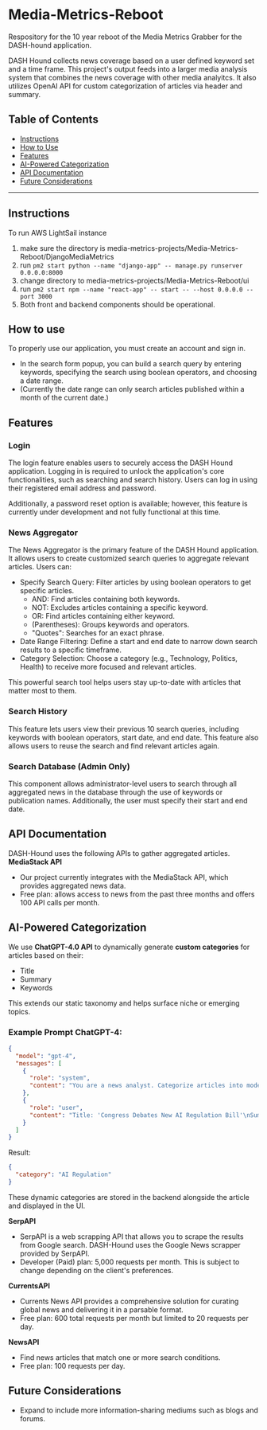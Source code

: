 # Media-Metrics-Reboot
Respository for the 10 year reboot of the Media Metrics Grabber for the DASH-hound application.

DASH Hound collects news coverage based on a user defined keyword set and a time frame. This project's output feeds into a larger media analysis system that combines the news coverage with other media analyitcs. It also utilizes OpenAI API for custom categorization of articles via header and summary. 

## Table of Contents
- [Instructions](#instructions)
- [How to Use](#how-to-use)
- [Features](#features)
- [AI-Powered Categorization](#ai-powered-categorization)
- [API Documentation](#api-documentation)
- [Future Considerations](#future-considerations)

---
## Instructions
To run AWS LightSail instance
1. make sure the directory is media-metrics-projects/Media-Metrics-Reboot/DjangoMediaMetrics 
2. run ```pm2 start python --name "django-app" -- manage.py runserver 0.0.0.0:8000 ```
3. change directory to media-metrics-projects/Media-Metrics-Reboot/ui
4. run ```pm2 start npm --name "react-app" -- start -- --host 0.0.0.0 --port 3000```
5. Both front and backend components should be operational.


## How to use
To properly use our application, you must create an account and sign in.
* In the search form popup, you can build a search query by entering keywords, specifying the search using boolean operators, and choosing a date range. 
* (Currently the date range can only search articles published within a month of the current date.)

## Features
### Login
The login feature enables users to securely access the DASH Hound application. Logging in is required to unlock the application's core functionalities, such as searching and search history. Users can log in using their registered email address and password.

Additionally, a password reset option is available; however, this feature is currently under development and not fully functional at this time.

### News Aggregator
The News Aggregator is the primary feature of the DASH Hound application. It allows users to create customized search queries to aggregate relevant articles. Users can:
* Specify Search Query: Filter articles by using boolean operators to get specific articles.
    - AND: Find articles containing both keywords.
    - NOT: Excludes articles containing a specific keyword.
    - OR: Find articles containing either keyword.
    - (Parentheses): Groups keywords and operators.
    - "Quotes": Searches for an exact phrase.
* Date Range Filtering: Define a start and end date to narrow down search results to a specific timeframe.
* Category Selection: Choose a category (e.g., Technology, Politics, Health) to receive more focused and relevant articles.     

This powerful search tool helps users stay up-to-date with articles that matter most to them.

### Search History
This feature lets users view their previous 10 search queries, including keywords with boolean operators, start date, and end date. This feature also allows users to reuse the search and find relevant articles again. 

### Search Database (Admin Only)
This component allows administrator-level users to search through all aggregated news in the database through the use of keywords or publication names. Additionally, the user must specify their start and end date.

## API Documentation
DASH-Hound uses the following APIs to gather aggregated articles.  
 **MediaStack API**
- Our project currently integrates with the MediaStack API, which provides aggregated news data. 
- Free plan: allows access to news from the past three months and offers 100 API calls per month.

## AI-Powered Categorization

We use **ChatGPT-4.0 API** to dynamically generate **custom categories** for articles based on their:

- Title  
- Summary  
- Keywords  

This extends our static taxonomy and helps surface niche or emerging topics.

### Example Prompt ChatGPT-4:

```json
{
  "model": "gpt-4",
  "messages": [
    {
      "role": "system",
      "content": "You are a news analyst. Categorize articles into modern topics like 'AI Regulation', 'Climate Startups', 'Data Privacy', etc."
    },
    {
      "role": "user",
      "content": "Title: 'Congress Debates New AI Regulation Bill'\nSummary: 'A new bipartisan bill seeks to limit the scope of AI in surveillance...'\nKeywords: ['AI', 'Congress', 'Legislation']"
    }
  ]
}
```

Result:
```json
{
  "category": "AI Regulation"
}
```

These dynamic categories are stored in the backend alongside the article and displayed in the UI.


**SerpAPI** 
- SerpAPI is a web scrapping API that allows you to scrape the results from Google search. DASH-Hound uses the Google News scrapper provided by SerpAPI.
- Developer (Paid) plan: 5,000 requests per month. This is subject to change depending on the client's preferences. 

**CurrentsAPI**
- Currents News API provides a comprehensive solution for curating global news and delivering it in a parsable format.
- Free plan: 600 total requests per month but limited to 20 requests per day. 

**NewsAPI**
- Find news articles that match one or more search conditions. 
- Free plan: 100 requests per day.
     
## Future Considerations
- Expand to include more information-sharing mediums such as blogs and forums. ​
 
